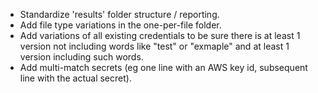 - Standardize 'results' folder structure / reporting.
- Add file type variations in the one-per-file folder.
- Add variations of all existing credentials to be sure there is at least 1 version not including words like "test" or "exmaple" and at least 1 version including such words.
- Add multi-match secrets (eg one line with an AWS key id, subsequent line with the actual secret).
